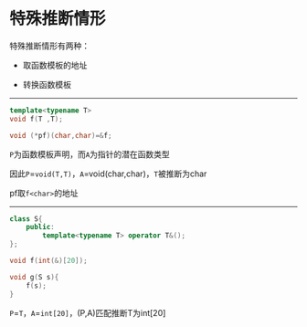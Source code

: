# 特殊推断情形

特殊推断情形有两种：

* 取函数模板的地址

* 转换函数模板

---

```cpp
template<typename T>
void f(T ,T);

void (*pf)(char,char)=&f;
```

`P`为函数模板声明，而`A`为指针的潜在函数类型

因此`P`=`void(T,T)`，`A`=void(char,char)，`T`被推断为char

pf取`f<char>`的地址

---

```cpp
class S{
    public:
    	template<typename T> operator T&();
};

void f(int(&)[20]);

void g(S s){
    f(s);
}
```

`P`=`T`，`A`=`int[20]`，(P,A)匹配推断T为int[20]



